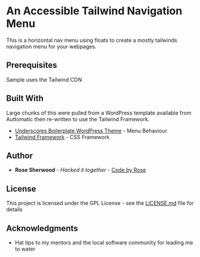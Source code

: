 # An Accessible Tailwind Navigation Menu

This is a horizontal nav menu using floats to create a mostly tailwinds navigation menu for your webpages.

## Prerequisites

Sample uses the Tailwind CDN

## Built With
Large chunks of this were pulled from a WordPress template available from Auttomatic then re-written to use the Tailwind Framework.
* [Underscores Boilerplate WordPress Theme](http://www.underscores.me) - Menu Behaviour
* [Tailwind Framework](https://www.tailwindcss.com/) - CSS Framework 

## Author

* **Rose Sherwood** - *Hacked it together* - [Code by Rose](https://www.rosesherwood.com)

## License

This project is licensed under the GPL License - see the [LICENSE.md](LICENSE.md) file for details

## Acknowledgments

* Hat tips to my mentors and the local software community for leading me to water
